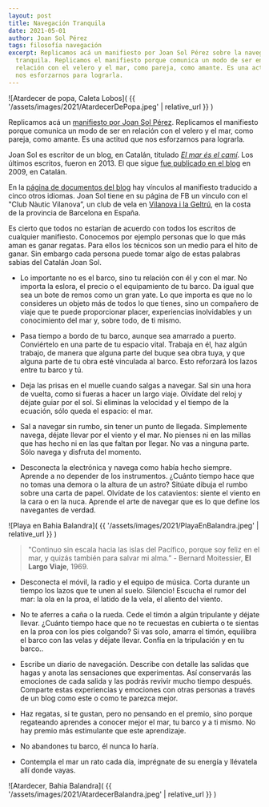 ```yaml
---
layout: post
title: Navegación Tranquila
date: 2021-05-01
author: Joan Sol Pérez
tags: filosofía navegación
excerpt: Replicamos acá un manifiesto por Joan Sol Pérez sobre la navegación
  tranquila. Replicamos el manifiesto porque comunica un modo de ser en
  relación con el velero y el mar, como pareja, como amante. Es una actitud que
  nos esforzarnos para lograrla.
---
```


![Atardecer de popa, Caleta Lobos](
  {{ '/assets/images/2021/AtardecerDePopa.jpeg' | relative_url }}
  )

Replicamos acá un [manifiesto por Joan Sol Pérez][sol].
Replicamos el manifiesto porque comunica un modo de ser en relación con
el velero y el mar, como pareja, como amante. Es una actitud que nos esforzarnos
para lograrla.

Joan Sol es escritor de un blog, en Catalán, titulado
[_El mar és el camí_][camí]. Los últimos escritos, fueron en 2013. El que sigue
[fue publicado en el blog][slow] en 2009, en Catalán.

En la [página de documentos del blog][SolDocs]
hay vínculos al manifiesto traducido a cinco otros idiomas.
Joan Sol tiene en su página de FB un vínculo con el "Club Nàutic Vilanova”, un
club de vela en [Vilanova i la Geltrú][Vilanova],
en la costa de la provincia de Barcelona en España.

Es cierto que todos no estarían de acuerdo con todos los escritos de cualquier
manifiesto. Conocemos por ejemplo personas que lo que más aman es ganar
regatas. Para ellos los técnicos son un medio para el hito de ganar.  Sin
embargo cada persona puede tomar algo de estas palabras sabias del Catalán Joan
Sol.

- Lo importante no es el barco, sino tu relación con él y con el mar. No
  importa la eslora, el precio o el equipamiento de tu barco. Da igual que sea
  un bote de remos como un gran yate. Lo que importa es que no lo consideres un
  objeto más de todos lo que tienes, sino un compañero de viaje que te puede
  proporcionar placer, experiencias inolvidables y un conocimiento del mar y,
  sobre todo, de ti mismo.

- Pasa tiempo a bordo de tu barco, aunque sea amarrado a puerto. Conviértelo en
  una parte de tu espacio vital. Trabaja en él, haz algún trabajo, de manera
  que alguna parte del buque sea obra tuya, y que alguna parte de tu obra esté
  vinculada al barco. Esto reforzará los lazos entre tu barco y tú.

- Deja las prisas en el muelle cuando salgas a navegar. Sal sin una hora de
  vuelta, como si fueras a hacer un largo viaje. Olvídate del reloj y déjate
  guiar por el sol. Si eliminas la velocidad y el tiempo de la ecuación, sólo
  queda el espacio: el mar.

- Sal a navegar sin rumbo, sin tener un punto de llegada. Simplemente navega,
  déjate llevar por el viento y el mar. No pienses ni en las millas que has
  hecho ni en las que faltan por llegar. No vas a ninguna parte. Sólo navega y
  disfruta del momento.

- Desconecta la electrónica y navega como había hecho siempre. Aprende a no
  depender de los instrumentos. ¿Cuánto tiempo hace que no tomas una demora o
  la altura de un astro? Sitúate dibuja el rumbo sobre una carta de papel.
  Olvídate de los catavientos: siente el viento en la cara o en la nuca.
  Aprende el arte de navegar que es lo que define los navegantes de verdad.

![Playa en Bahia Balandra](
  {{ '/assets/images/2021/PlayaEnBalandra.jpeg' | relative_url }}
  )

> "Continuo sin escala hacia las islas del Pacífico, porque soy feliz en el
> mar, y quizás también para salvar mi alma.” - Bernard Moitessier,
> __El Largo Viaje__, 1969.

- Desconecta el móvil, la radio y el equipo de música. Corta durante un tiempo
  los lazos que te unen al suelo. Silencio! Escucha el rumor del mar: la ola en
  la proa, el latido de la vela, el aliento del viento.

- No te aferres a caña o la rueda. Cede el timón a algún tripulante y déjate
  llevar. ¿Cuánto tiempo hace que no te recuestas en cubierta o te sientas en
  la proa con los pies colgando? Si vas solo, amarra el timón, equilibra el
  barco con las velas y déjate llevar. Confía en la tripulación y en tu barco..

- Escribe un diario de navegación. Describe con detalle las salidas que hagas y
  anota las sensaciones que experimentas. Así conservarás las emociones de cada
  salida y las podrás revivir mucho tiempo después. Comparte estas experiencias
  y emociones con otras personas a través de un blog como este o como te
  parezca mejor.

- Haz regatas, si te gustan, pero no pensando en el premio, sino porque
  regateando aprendes a conocer mejor el mar, tu barco y a ti mismo. No hay
  premio más estimulante que este aprendizaje.

- No abandones tu barco, él nunca lo haría.

- Contempla el mar un rato cada día, imprégnate de su energía y llévatela allí
  donde vayas.

![Atardecer, Bahia Balandra](
  {{ '/assets/images/2021/AtardecerBalandra.jpeg' | relative_url }}
  )

[sol]: www.vidamarinera.com/blog/wp-content/uploads/Manifiesto-de-la-Navegaci%C3%B3n-Tranquila2.pdf
  "Manifiesto de la navegación tranquila"
[camí]: http://elmareselcami.blogspot.com/ "El mar és el camí"
[vilanova]: https://es.wikipedia.org/wiki/Villanueva_y_Geltr%C3%BA
  "Villanueva y Geltrú en Wikipedia"
[SolDocs]: http://elmareselcami.blogspot.com/p/documents.html
  "Documentos vinculados por Joan Sol"
[slow]: http://elmareselcami.blogspot.com/2009/01/slow-sailing.html
  "Publicación original del manifiesto navegación tranquilo, en Catalán"
